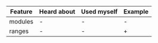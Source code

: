 | Feature | Heard about | Used myself | Example |
| - | - | - | - |
| modules | - | - | - |
| ranges | - | - | + |